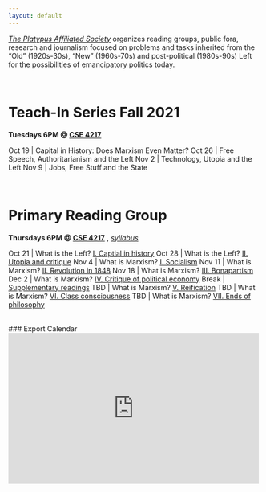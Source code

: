 ```yaml
---
layout: default
---
```


*[The Platypus Affiliated Society](https://platypus1917.org)* organizes reading groups, public fora, research and journalism focused on problems and tasks inherited from the “Old” (1920s-30s), “New” (1960s-70s) and post-political (1980s-90s) Left for the possibilities of emancipatory politics today.

<br>

# Teach-In Series Fall 2021
**Tuesdays 6PM @ [CSE 4217](https://goo.gl/maps/tVMUddcYxDXSu8yXA)**

Oct 19 | Capital in History: Does Marxism Even Matter? 
Oct 26 | Free Speech, Authoritarianism and the Left 
Nov 2  | Technology, Utopia and the Left 
 Nov 9 | Jobs, Free Stuff and the State 

<br> 

# Primary Reading Group
**Thursdays 6PM @ [CSE 4217](https://goo.gl/maps/tVMUddcYxDXSu8yXA)** , *[syllabus](/syllabus)*

Oct 21 | What is the Left? [I. Captial in history](/syllabus#oct-21-what-is-the-left-i-capital-in-history)
Oct 28 | What is the Left? [II. Utopia and critique](/syllabus#oct-28-what-is-the-left-ii-utopia-and-critique) 
Nov 4  | What is Marxism? [I. Socialism](/syllabus#nov-4-what-is-marxism-i-socialism)
Nov 11 | What is Marxism? [II. Revolution in 1848](/syllabus#nov-11-what-is-marxism-ii-revolution-in-1848)
Nov 18 | What is Marxism? [III. Bonapartism](/syllabus#nov-18-what-is-marxism-iii-bonapartism)
Dec 2  | What is Marxism? [IV. Critique of political economy](/syllabus#dec-2-what-is-marxism-iv-critique-of-political-economy)
Break  | [Supplementary readings](/syllabus#winter-break-readings)
TBD    | What is Marxism? [V. Reification](/syllabus#what-is-marxism-v-reification)
TBD    | What is Marxism? [VI. Class consciousness](/syllabus#what-is-marxism-vi-class-consciousness)
TBD    | What is Marxism? [VII. Ends of philosophy](/syllabus#what-is-marxism-vii-ends-of-philosophy)

<br>
### Export Calendar

<iframe src="https://calendar.google.com/calendar/embed?height=300&wkst=1&bgcolor=%23ffffff&ctz=America%2FLos_Angeles&showTitle=0&showPrint=0&showCalendars=0&mode=AGENDA&src=Y190aW5vc3EzYzdlNWFmb3YzcXZicTZjaTlrY0Bncm91cC5jYWxlbmRhci5nb29nbGUuY29t&color=%23F6BF26" style="border-width:0" width="500" height="300" frameborder="0" scrolling="no"></iframe>